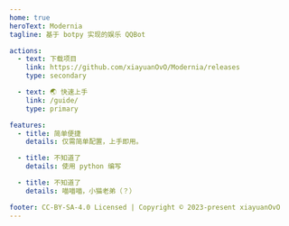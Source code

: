 ```yaml
---
home: true
heroText: Modernia
tagline: 基于 botpy 实现的娱乐 QQBot

actions:
  - text: 下载项目
    link: https://github.com/xiayuanOvO/Modernia/releases
    type: secondary

  - text: 🌏 快速上手
    link: /guide/
    type: primary

features:
  - title: 简单便捷
    details: 仅需简单配置，上手即用。

  - title: 不知道了
    details: 使用 python 编写

  - title: 不知道了
    details: 喵喵喵，小猫老弟（？）

footer: CC-BY-SA-4.0 Licensed | Copyright © 2023-present xiayuanOvO
---
```

